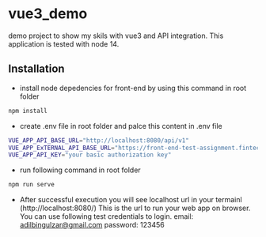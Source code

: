 # vue3_demo
demo project to show my skils with vue3 and API integration. This application is tested with node 14.

## Installation

- install node depedencies for front-end by using this command in root folder
```sh
npm install
```
- create .env file in root folder and palce this content in .env file
```sh
VUE_APP_API_BASE_URL="http://localhost:8080/api/v1"
VUE_APP_ExTERNAL_API_BASE_URL="https://front-end-test-assignment.fintech-market.com/api/v1/"
VUE_APP_API_KEY="your basic authorization key"


```
- run following command in root folder 
```sh
npm run serve
```
- After successful execution you will see localhost url in  your termainl (http://localhost:8080/)
This is the url to run your web app on browser. 
You can use following test credentials to login.
email: adilbingulzar@gmail.com
password: 123456
